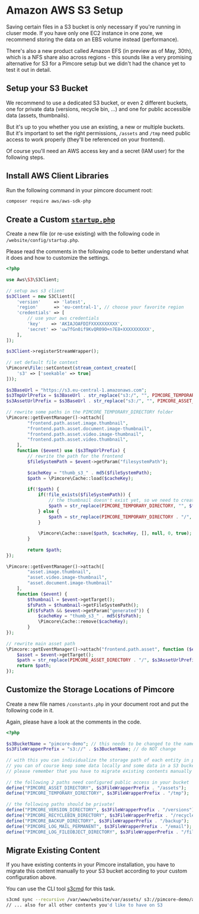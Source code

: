 # Amazon AWS S3 Setup

Saving certain files in a S3 bucket is only necessary if you're running in cluser mode. If you have only one EC2 instance 
in one zone, we recommend storing the data on an EBS volume instead (performance). 

There's also a new product called Amazon EFS (in preview as of May, 30th), which is a NFS share also across regions - 
this sounds like a very promising alternative for S3 for a Pimcore setup but we didn't had the chance yet to test it out 
in detail.
 
##  Setup your S3 Bucket

We recommend to use a dedicated S3 bucket, or even 2 different buckets, one for private data (versions, recycle bin, ...) 
and one for public accessible data (assets, thumbnails). 

But it's up to you whether you use an existing, a new or multiple buckets. But it's important to set the right permissions, 
`/assets` and `/tmp` need public access to work properly (they'll be referenced on your frontend).
 
Of course you'll need an AWS access key and a secret (IAM user) for the following steps.


## Install AWS Client Libraries

Run the following command in your pimcore document root:
 
```bash
composer require aws/aws-sdk-php
```

## Create a Custom [`startup.php`](../../../10_Extending_Pimcore/09_Hook_into_the_Startup_Process.md)

Create a new file (or re-use existing) with the following code in `/website/config/startup.php`. 

Please read the comments in the following code to better understand what it does and how to customize the settings. 

```php
<?php
 
use Aws\S3\S3Client;
 
// setup aws s3 client
$s3Client = new S3Client([
    'version'     => 'latest',
    'region'      => 'eu-central-1', // choose your favorite region
    'credentials' => [
        // use your aws credentials
        'key'    => 'AKIAJOAFDIFXXXXXXXXXX',
        'secret' => 'uw7fGn0if9KvQR09O+n7E8+XXXXXXXXXX',
    ],
]);
 
$s3Client->registerStreamWrapper();
 
// set default file context
\Pimcore\File::setContext(stream_context_create([
    's3' => ['seekable' => true]
]));
 
$s3BaseUrl = "https://s3.eu-central-1.amazonaws.com";
$s3TmpUrlPrefix = $s3BaseUrl . str_replace("s3:/", "", PIMCORE_TEMPORARY_DIRECTORY);
$s3AssetUrlPrefix = $s3BaseUrl . str_replace("s3:/", "", PIMCORE_ASSET_DIRECTORY);
 
// rewrite some paths in the PIMCORE_TEMPORARY_DIRECTORY folder
\Pimcore::getEventManager()->attach([
        "frontend.path.asset.image.thumbnail",
        "frontend.path.asset.document.image-thumbnail",
        "frontend.path.asset.video.image-thumbnail",
        "frontend.path.asset.video.thumbnail",
    ],
    function ($event) use ($s3TmpUrlPrefix) {
        // rewrite the path for the frontend
        $fileSystemPath = $event->getParam("filesystemPath");
 
        $cacheKey = "thumb_s3_" . md5($fileSystemPath);
        $path = \Pimcore\Cache::load($cacheKey);
 
        if(!$path) {
            if(!file_exists($fileSystemPath)) {
                // the thumbnail doesn't exist yet, so we need to create it on request -> Thumbnail controller plugin
                $path = str_replace(PIMCORE_TEMPORARY_DIRECTORY, "", $fileSystemPath);
            } else {
                $path = str_replace(PIMCORE_TEMPORARY_DIRECTORY . "/", $s3TmpUrlPrefix . "/", $fileSystemPath);
            }
 
            \Pimcore\Cache::save($path, $cacheKey, [], null, 0, true);
        }
 
        return $path;
});
 
\Pimcore::getEventManager()->attach([
        "asset.image.thumbnail",
        "asset.video.image-thumbnail",
        "asset.document.image-thumbnail"
    ],
    function ($event) {
        $thumbnail = $event->getTarget();
        $fsPath = $thumbnail->getFileSystemPath();
        if($fsPath && $event->getParam("generated")) {
            $cacheKey = "thumb_s3_" . md5($fsPath);
            \Pimcore\Cache::remove($cacheKey);
        }
});
 
// rewrite main asset path
\Pimcore::getEventManager()->attach("frontend.path.asset", function ($event) use ($s3AssetUrlPrefix) {
    $asset = $event->getTarget();
    $path = str_replace(PIMCORE_ASSET_DIRECTORY . "/", $s3AssetUrlPrefix . "/", $asset->getFileSystemPath());
    return $path;
});
```

## Customize the Storage Locations of Pimcore

Create a new file names `/constants.php` in your document root and put the following code in it.

Again, please have a look at the comments in the code.
 
```php
<?php
 
$s3BucketName = "pimcore-demo"; // this needs to be changed to the name of your S3 bucket
$s3FileWrapperPrefix = "s3://" . $s3BucketName; // do NOT change
 
// with this you can individualize the storage path of each entity in pimcore
// you can of course keep some data locally and some data in a S3 bucket - it's completely up to you
// please remember that you have to migrate existing contents manually if you have existing contents
 
// the following 2 paths need configured public access in your bucket
define("PIMCORE_ASSET_DIRECTORY", $s3FileWrapperPrefix . "/assets");
define("PIMCORE_TEMPORARY_DIRECTORY", $s3FileWrapperPrefix . "/tmp");
 
// the following paths should be private!
define("PIMCORE_VERSION_DIRECTORY", $s3FileWrapperPrefix . "/versions");
define("PIMCORE_RECYCLEBIN_DIRECTORY", $s3FileWrapperPrefix . "/recyclebin");
define("PIMCORE_BACKUP_DIRECTORY", $s3FileWrapperPrefix . "/backup");
define("PIMCORE_LOG_MAIL_PERMANENT", $s3FileWrapperPrefix . "/email");
define("PIMCORE_LOG_FILEOBJECT_DIRECTORY", $s3FileWrapperPrefix . "/fileobjects");
```


## Migrate Existing Content
If you have existing contents in your Pimcore installation, you have to migrate this content manually to your S3 bucket 
according to your custom configuration above. 

You can use the CLI tool [s3cmd](http://s3tools.org/) for this task.

```bash
s3cmd sync --recursive /var/www/website/var/assets/ s3://pimcore-demo/assets/
// ... also for all other contents you'd like to have on S3
```